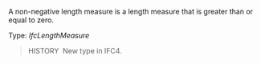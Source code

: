 A non-negative length measure is a length measure that is greater than or equal to zero.

Type: _IfcLengthMeasure_

> HISTORY&nbsp; New type in IFC4.